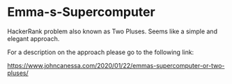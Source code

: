 # Emma-s-Supercomputer
HackerRank problem also known as Two Pluses. Seems like a simple and elegant approach.

For a description on the approach please go to the following link:

https://www.johncanessa.com/2020/01/22/emmas-supercomputer-or-two-pluses/
